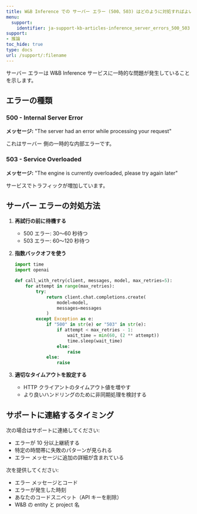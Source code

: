 ```yaml
---
title: W&B Inference での サーバー エラー (500、503) はどのように対処すればよいですか？
menu:
  support:
    identifier: ja-support-kb-articles-inference_server_errors_500_503
support:
- 推論
toc_hide: true
type: docs
url: /support/:filename
---
```


サーバー エラーは W&B Inference サービスに一時的な問題が発生していることを示します。

## エラーの種類

### 500 - Internal Server Error
**メッセージ:** "The server had an error while processing your request"

これはサーバー 側の一時的な内部エラーです。

### 503 - Service Overloaded
**メッセージ:** "The engine is currently overloaded, please try again later"

サービスでトラフィックが増加しています。

## サーバー エラーの対処方法

1. **再試行の前に待機する**
   - 500 エラー: 30〜60 秒待つ
   - 503 エラー: 60〜120 秒待つ

2. **指数バックオフを使う**
   ```python
   import time
   import openai
   
   def call_with_retry(client, messages, model, max_retries=5):
       for attempt in range(max_retries):
           try:
               return client.chat.completions.create(
                   model=model,
                   messages=messages
               )
           except Exception as e:
               if "500" in str(e) or "503" in str(e):
                   if attempt < max_retries - 1:
                       wait_time = min(60, (2 ** attempt))
                       time.sleep(wait_time)
                   else:
                       raise
               else:
                   raise
   ```

3. **適切なタイムアウトを設定する**
   - HTTP クライアントのタイムアウト値を増やす
   - より良いハンドリングのために非同期処理を検討する

## サポートに連絡するタイミング

次の場合はサポートに連絡してください:
- エラーが 10 分以上継続する
- 特定の時間帯に失敗のパターンが見られる
- エラー メッセージに追加の詳細が含まれている

次を提供してください:
- エラー メッセージとコード
- エラーが発生した時刻
- あなたのコードスニペット（API キーを削除）
- W&B の entity と project 名